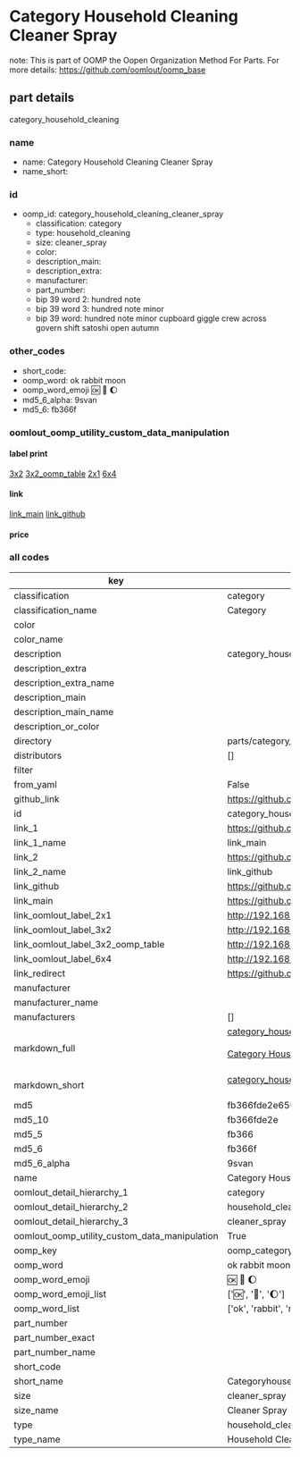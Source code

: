# Category Household Cleaning Cleaner Spray  

note: This is part of OOMP the Oopen Organization Method For Parts. For more details: https://github.com/oomlout/oomp_base

##  part details
  



category_household_cleaning



### name
* name: Category Household Cleaning Cleaner Spray
* name_short: 
### id
* oomp_id: category_household_cleaning_cleaner_spray
  * classification: category
  * type: household_cleaning
  * size: cleaner_spray
  * color: 
  * description_main: 
  * description_extra: 
  * manufacturer: 
  * part_number: 
  * bip 39 word 2: hundred note
  * bip 39 word 3: hundred note minor
  * bip 39 word: hundred note minor cupboard giggle crew across govern shift satoshi open autumn

### other_codes
* short_code: 
* oomp_word: ok rabbit moon
* oomp_word_emoji :ok: :rabbit: :moon:
* md5_6_alpha: 9svan
* md5_6: fb366f






### oomlout_oomp_utility_custom_data_manipulation
#### label print
[3x2](http://192.168.1.245:1112/?label=oomp%209svan)
[3x2_oomp_table](http://192.168.1.108:1112/?label=oomp%209svan)
[2x1](http://192.168.1.242:1112/?label=oomp%209svan)
[6x4](http://192.168.1.55:1112/?label=oomp%209svan)    

#### link

[link_main](https://github.com/oomlout/oomlout_oomp_version_1_messy/tree/main/parts/category_household_cleaning_cleaner_spray) [link_github](https://github.com/oomlout/oomlout_oomp_version_1_messy/tree/main/parts/category_household_cleaning_cleaner_spray)                             

#### price







### all codes 
| key | value |  
| --- | --- |  
| classification | category |  
| classification_name | Category |  
| color |  |  
| color_name |  |  
| description | category_household_cleaning |  
| description_extra |  |  
| description_extra_name |  |  
| description_main |  |  
| description_main_name |  |  
| description_or_color |   |  
| directory | parts/category_household_cleaning_cleaner_spray |  
| distributors | [] |  
| filter |  |  
| from_yaml | False |  
| github_link | https://github.com/oomlout/oomlout_oomp_part_src/tree/main/parts/category_household_cleaning_cleaner_spray |  
| id | category_household_cleaning_cleaner_spray |  
| link_1 | https://github.com/oomlout/oomlout_oomp_version_1_messy/tree/main/parts/category_household_cleaning_cleaner_spray |  
| link_1_name | link_main |  
| link_2 | https://github.com/oomlout/oomlout_oomp_version_1_messy/tree/main/parts/category_household_cleaning_cleaner_spray |  
| link_2_name | link_github |  
| link_github | https://github.com/oomlout/oomlout_oomp_version_1_messy/tree/main/parts/category_household_cleaning_cleaner_spray |  
| link_main | https://github.com/oomlout/oomlout_oomp_version_1_messy/tree/main/parts/category_household_cleaning_cleaner_spray |  
| link_oomlout_label_2x1 | http://192.168.1.242:1112/?label=oomp%209svan |  
| link_oomlout_label_3x2 | http://192.168.1.245:1112/?label=oomp%209svan |  
| link_oomlout_label_3x2_oomp_table | http://192.168.1.108:1112/?label=oomp%209svan |  
| link_oomlout_label_6x4 | http://192.168.1.55:1112/?label=oomp%209svan |  
| link_redirect | https://github.com/oomlout/oomlout_oomp_version_1_messy/tree/main/parts/category_household_cleaning_cleaner_spray |  
| manufacturer |  |  
| manufacturer_name |  |  
| manufacturers | [] |  
| markdown_full | [category_household_cleaning_cleaner_spray](none)<br>[](none)<br>[Category Household Cleaning Cleaner Spray](none)<br><br> |  
| markdown_short | [category_household_cleaning_cleaner_spray](none)<br><br> |  
| md5 | fb366fde2e650048cd30f35d1a65ab79 |  
| md5_10 | fb366fde2e |  
| md5_5 | fb366 |  
| md5_6 | fb366f |  
| md5_6_alpha | 9svan |  
| name | Category Household Cleaning Cleaner Spray |  
| oomlout_detail_hierarchy_1 | category |  
| oomlout_detail_hierarchy_2 | household_cleaning |  
| oomlout_detail_hierarchy_3 | cleaner_spray |  
| oomlout_oomp_utility_custom_data_manipulation | True |  
| oomp_key | oomp_category_household_cleaning_cleaner_spray |  
| oomp_word | ok rabbit moon |  
| oomp_word_emoji | :ok: :rabbit: :moon: |  
| oomp_word_emoji_list | [':ok:', ':rabbit:', ':moon:'] |  
| oomp_word_list | ['ok', 'rabbit', 'moon'] |  
| part_number |  |  
| part_number_exact |  |  
| part_number_name |  |  
| short_code |  |  
| short_name | Categoryhouseholdcleaning |  
| size | cleaner_spray |  
| size_name | Cleaner Spray |  
| type | household_cleaning |  
| type_name | Household Cleaning |  
